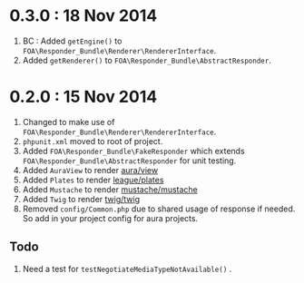 # 0.3.0 : 18 Nov 2014

1. BC : Added `getEngine()` to `FOA\Responder_Bundle\Renderer\RendererInterface`.
1. Added `getRenderer()` to `FOA\Responder_Bundle\AbstractResponder`.

# 0.2.0 : 15 Nov 2014

1. Changed to make use of `FOA\Responder_Bundle\Renderer\RendererInterface`.
1. `phpunit.xml` moved to root of project.
1. Added `FOA\Responder_Bundle\FakeResponder` which extends `FOA\Responder_Bundle\AbstractResponder` for unit testing.
1. Added `AuraView` to render [aura/view](https://github.com/auraphp/Aura.View)
1. Added `Plates` to render [league/plates](https://github.com/thephpleague/Plates)
1. Added `Mustache` to render [mustache/mustache](https://github.com/bobthecow/mustache.php)
1. Added `Twig` to render [twig/twig](https://github.com/twigphp/Twig)
1. Removed `config/Common.php` due to shared usage of response if needed. So add in your project config for aura projects.

## Todo
1. Need a test for `testNegotiateMediaTypeNotAvailable()` .
